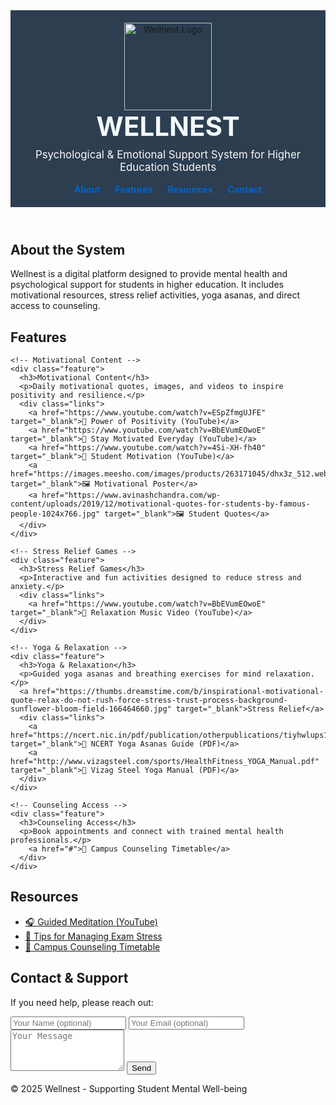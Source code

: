 <!DOCTYPE html>
<html lang="en">
<head>
  <meta charset="UTF-8">
  <meta name="viewport" content="width=device-width, initial-scale=1.0">
  <title>WELLNEST: Student Mental Health Support</title>
  <!-- Link CSS -->
  <link rel="stylesheet" href="style.css">
  <style>
    header {
      position: relative;
      padding: 20px;
      background: #2c3e50;
      text-align: center;
    }

    /* Logo placed between top-left and title */
    .logo {
      position: absolute;
      top: 20px;
      left: 120px; /* adjust this to move logo horizontally */
    }
    .logo img {
      height: 140px; /* increased size */
      width: auto;
    }

    header h1 {
      font-size: 3em;
      margin: 0;
      color: #f2f7fc;
    }
    header p {
      font-size: 1.2em;
      color: #fdf7f7;
      margin-top: 10px;
    }
    nav {
      margin-top: 15px;
    }
    nav a {
      margin: 0 10px;
      text-decoration: none;
      color: #0066cc;
      font-weight: bold;
    }
    nav a:hover {
      text-decoration: underline;
    }
  </style>
</head>
<body>
  <header>
    <div class="logo">
      <img src="https://copilot.microsoft.com/th/id/BCO.494f0e47-c157-4b58-b01a-c8da0d3bc437.png" alt="Wellnest Logo">
    </div>
    <h1>WELLNEST</h1>
    <p>Psychological & Emotional Support System for Higher Education Students</p>
    <nav>
      <a href="#about">About</a>
      <a href="#features">Features</a>
      <a href="#resources">Resources</a>
      <a href="#contact">Contact</a>
    </nav>
  </header>
</body>
</html>


  <section id="about">
    <h2>About the System</h2>
    <p>
      Wellnest is a digital platform designed to provide mental health and psychological 
      support for students in higher education. It includes motivational resources, stress relief 
      activities, yoga asanas, and direct access to counseling.
    </p>
  </section>
  <section id="features">
    <h2>Features</h2>

    <!-- Motivational Content -->
    <div class="feature">
      <h3>Motivational Content</h3>
      <p>Daily motivational quotes, images, and videos to inspire positivity and resilience.</p>
      <div class="links">
        <a href="https://www.youtube.com/watch?v=ESpZfmgUJFE" target="_blank">🎥 Power of Positivity (YouTube)</a>
        <a href="https://www.youtube.com/watch?v=BbEVumEOwoE" target="_blank">🎥 Stay Motivated Everyday (YouTube)</a>
        <a href="https://www.youtube.com/watch?v=4Si-XH-fh40" target="_blank">🎥 Student Motivation (YouTube)</a>
        <a href="https://images.meesho.com/images/products/263171045/dhx3z_512.webp" target="_blank">🖼️ Motivational Poster</a>
        <a href="https://www.avinashchandra.com/wp-content/uploads/2019/12/motivational-quotes-for-students-by-famous-people-1024x766.jpg" target="_blank">🖼️ Student Quotes</a>
      </div>
    </div>

    <!-- Stress Relief Games -->
    <div class="feature">
      <h3>Stress Relief Games</h3>
      <p>Interactive and fun activities designed to reduce stress and anxiety.</p>
      <div class="links">
        <a href="https://www.youtube.com/watch?v=BbEVumEOwoE" target="_blank">🎥 Relaxation Music Video (YouTube)</a>
      </div>
    </div>

    <!-- Yoga & Relaxation -->
    <div class="feature">
      <h3>Yoga & Relaxation</h3>
      <p>Guided yoga asanas and breathing exercises for mind relaxation.</p>
      <a href="https://thumbs.dreamstime.com/b/inspirational-motivational-quote-relax-do-not-rush-force-stress-trust-process-background-sunflower-bloom-field-166464660.jpg" target="_blank">Stress Relief</a>
      <div class="links">
        <a href="https://ncert.nic.in/pdf/publication/otherpublications/tiyhwlups1.pdf" target="_blank">📘 NCERT Yoga Asanas Guide (PDF)</a>
        <a href="http://www.vizagsteel.com/sports/HealthFitness_YOGA_Manual.pdf" target="_blank">📘 Vizag Steel Yoga Manual (PDF)</a>
      </div>
    </div>

    <!-- Counseling Access -->
    <div class="feature">
      <h3>Counseling Access</h3>
      <p>Book appointments and connect with trained mental health professionals.</p>
        <a href="#">📅 Campus Counseling Timetable</a>
      </div>
    </div>
  </section>

  <section id="resources">
    <h2>Resources</h2>
    <ul>
      <li><a href="https://www.youtube.com/watch?v=ESpZfmgUJFE" target="_blank">🎧 Guided Meditation (YouTube)</a></li>
      <li><a href="#">📄 Tips for Managing Exam Stress</a></li>
      <li><a href="#">📅 Campus Counseling Timetable</a></li>
    </ul>
  </section>

  <section id="contact">
    <h2>Contact & Support</h2>
    <p>If you need help, please reach out:</p>
    <form id="contactForm">
      <input type="text" placeholder="Your Name (optional)">
      <input type="email" placeholder="Your Email (optional)">
      <textarea placeholder="Your Message" rows="4"></textarea>
      <button type="submit">Send</button>
    </form>
  </section>

  <footer>
    <p>&copy; 2025 Wellnest - Supporting Student Mental Well-being</p>
  </footer>

  <!-- Link JS -->
  <script src="script.js"></script>
</body>
</html>

